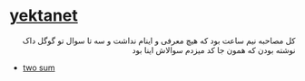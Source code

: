 # [yektanet](https://yektanet.com)

<p dir="rtl">کل مصاحبه نیم ساعت بود که هیچ معرفی و اینام نداشت و سه تا سوال تو گوگل داک نوشته بودن که همون جا کد میزدم سوالاش اینا بود</p>

- [two sum](https://leetcode.com/problems/two-sum/)
